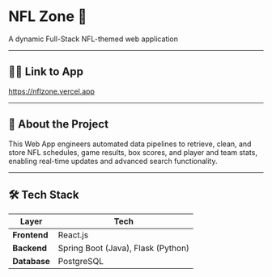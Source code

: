 # NFL Zone 🏈  
A dynamic Full-Stack NFL-themed web application

---

## 🧑‍💻 Link to App
https://nflzone.vercel.app

---

## 📖 About the Project
This Web App engineers automated data pipelines to retrieve, clean, and store NFL schedules, game results, box scores, and
player and team stats, enabling real-time updates and advanced search functionality.

---

## 🛠️ Tech Stack

| Layer        | Tech                                           |
|--------------|------------------------------------------------|
| **Frontend** | React.js                                       |
| **Backend**  | Spring Boot (Java), Flask (Python)             |
| **Database** | PostgreSQL                                     |
